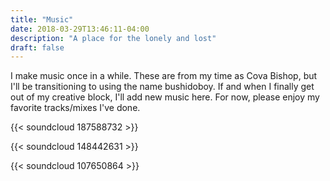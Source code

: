 ```yaml
---
title: "Music"
date: 2018-03-29T13:46:11-04:00
description: "A place for the lonely and lost"
draft: false
---
```


I make music once in a while. These are from my time as Cova Bishop, but I'll be transitioning to using the name bushidoboy. If and when I finally get out of my creative block, I'll add new music here. For now, please enjoy my favorite tracks/mixes I've done.

{{< soundcloud 187588732 >}}

{{< soundcloud 148442631 >}}

{{< soundcloud 107650864 >}}